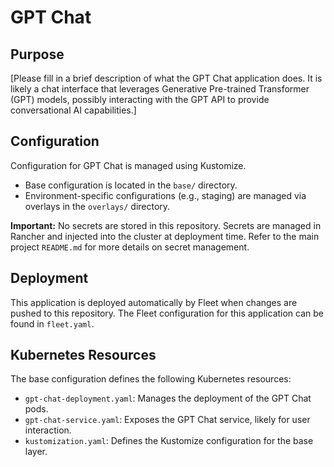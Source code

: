 # GPT Chat

## Purpose
[Please fill in a brief description of what the GPT Chat application does. It is likely a chat interface that leverages Generative Pre-trained Transformer (GPT) models, possibly interacting with the GPT API to provide conversational AI capabilities.]

## Configuration
Configuration for GPT Chat is managed using Kustomize.
- Base configuration is located in the `base/` directory.
- Environment-specific configurations (e.g., staging) are managed via overlays in the `overlays/` directory.

**Important:** No secrets are stored in this repository. Secrets are managed in Rancher and injected into the cluster at deployment time. Refer to the main project `README.md` for more details on secret management.

## Deployment
This application is deployed automatically by Fleet when changes are pushed to this repository. The Fleet configuration for this application can be found in `fleet.yaml`.

## Kubernetes Resources
The base configuration defines the following Kubernetes resources:
- `gpt-chat-deployment.yaml`: Manages the deployment of the GPT Chat pods.
- `gpt-chat-service.yaml`: Exposes the GPT Chat service, likely for user interaction.
- `kustomization.yaml`: Defines the Kustomize configuration for the base layer.
